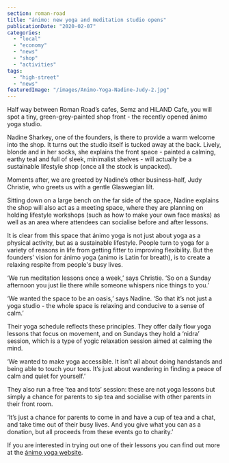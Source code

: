 ```yaml
---
section: roman-road
title: "ánimo: new yoga and meditation studio opens"
publicationDate: "2020-02-07"
categories: 
  - "local"
  - "economy"
  - "news"
  - "shop"
  - "activities"
tags: 
  - "high-street"
  - "news"
featuredImage: "/images/Animo-Yoga-Nadine-Judy-2.jpg"
---
```


Half way between Roman Road’s cafes, Semz and HiLAND Cafe, you will spot a tiny, green-grey-painted shop front - the recently opened ánimo yoga studio.

Nadine Sharkey, one of the founders, is there to provide a warm welcome into the shop. It turns out the studio itself is tucked away at the back. Lively, blonde and in her socks, she explains the front space - painted a calming, earthy teal and full of sleek, minimalist shelves - will actually be a sustainable lifestyle shop (once all the stock is unpacked).

Moments after, we are greeted by Nadine’s other business-half, Judy Christie, who greets us with a gentle Glaswegian lilt.

Sitting down on a large bench on the far side of the space, Nadine explains the shop will also act as a meeting space, where they are planning on holding lifestyle workshops (such as how to make your own face masks) as well as an area where attendees can socialise before and after lessons.

It is clear from this space that ánimo yoga is not just about yoga as a physical activity, but as a sustainable lifestyle. People turn to yoga for a variety of reasons in life from getting fitter to improving flexibility. But the founders’ vision for ánimo yoga (animo is Latin for breath), is to create a relaxing respite from people's busy lives.

‘We run meditation lessons once a week,’ says Christie. ‘So on a Sunday afternoon you just lie there while someone whispers nice things to you.’

‘We wanted the space to be an oasis,’ says Nadine. ‘So that it’s not just a yoga studio - the whole space is relaxing and conducive to a sense of calm.’

Their yoga schedule reflects these principles. They offer daily flow yoga lessons that focus on movement, and on Sundays they hold a ‘nidra’ session, which is a type of yogic relaxation session aimed at calming the mind.

‘We wanted to make yoga accessible. It isn’t all about doing handstands and being able to touch your toes. It’s just about wandering in finding a peace of calm and quiet for yourself.’

They also run a free ‘tea and tots’ session: these are not yoga lessons but simply a chance for parents to sip tea and socialise with other parents in their front room.

‘It’s just a chance for parents to come in and have a cup of tea and a chat, and take time out of their busy lives. And you give what you can as a donation, but all proceeds from these events go to charity.’

If you are interested in trying out one of their lessons you can find out more at the [ánimo yoga website](https://www.animoyoga.co.uk/workshops-and-courses/).
